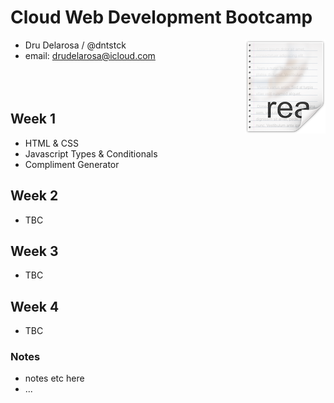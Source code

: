 # Cloud Web Development Bootcamp

<img src="icon.png" align="right"/>

- Dru Delarosa / @dntstck
- email: drudelarosa@icloud.com
<br><br><br><br>

## Week 1
- HTML & CSS
- Javascript Types & Conditionals
- Compliment Generator

## Week 2
- TBC

## Week 3
- TBC

## Week 4
- TBC


### Notes

- notes etc here
- ...
